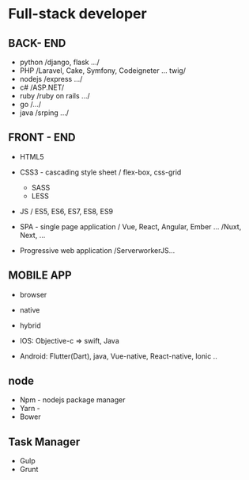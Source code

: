 # Full-stack developer
## BACK- END 

- python /django, flask .../
- PHP 	/Laravel, Cake, Symfony, Codeigneter ... twig/
- nodejs  /express .../
- c# 	/ASP.NET/
- ruby	/ruby on rails .../
- go	/.../
- java	/srping .../

## FRONT - END
- HTML5

- CSS3 - cascading style sheet / flex-box, css-grid
	- SASS
	- LESS
- JS / ES5, ES6, ES7, ES8, ES9

- SPA - single page application / Vue, React, Angular, Ember ...
			      /Nuxt, Next, ...
- Progressive web application /ServerworkerJS...

## MOBILE APP
- browser
- native 
- hybrid

- IOS:    	Objective-c => swift, Java
- Android: 	Flutter(Dart), java, Vue-native, React-native, Ionic ..
 

## node
- Npm - nodejs package manager 
- Yarn -
- Bower

## Task Manager 
- Gulp 
- Grunt
